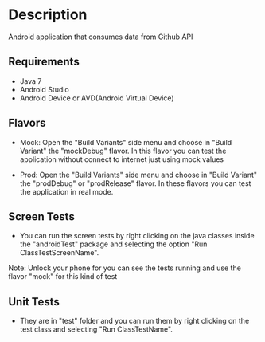 # Description
Android application that consumes data from Github API

## Requirements

- Java 7
- Android Studio
- Android Device or AVD(Android Virtual Device)

## Flavors

- Mock: Open the "Build Variants" side menu and choose in "Build Variant" the "mockDebug" flavor. 
In this flavor you can test the application without connect to internet just using mock values

- Prod: Open the "Build Variants" side menu and choose in "Build Variant" the "prodDebug" or "prodRelease" 
flavor. In these flavors you can test the application in real mode.

## Screen Tests

- You can run the screen tests by right clicking on the java classes inside the "androidTest" package and
selecting the option "Run ClassTestScreenName".

Note: Unlock your phone for you can see the tests running and use the flavor "mock" for this kind of test  

## Unit Tests

- They are in "test" folder and you can run them by right clicking on the test class and selecting 
"Run ClassTestName".

